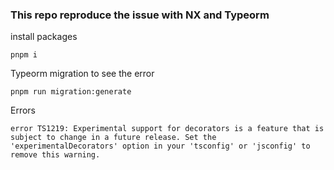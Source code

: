 ### This repo reproduce the issue with NX and Typeorm

install packages

```
pnpm i
```

Typeorm migration to see the error

```
pnpm run migration:generate
```

Errors

```
error TS1219: Experimental support for decorators is a feature that is subject to change in a future release. Set the 'experimentalDecorators' option in your 'tsconfig' or 'jsconfig' to remove this warning.
```

